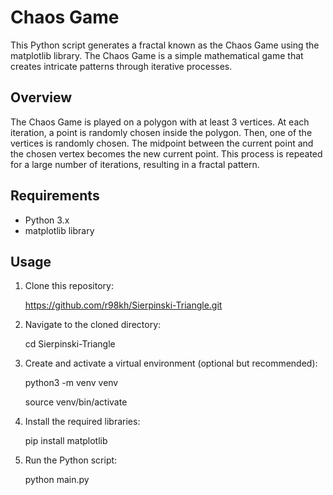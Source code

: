 # Chaos Game

This Python script generates a fractal known as the Chaos Game using the matplotlib library. The Chaos Game is a simple mathematical game that creates intricate patterns through iterative processes.

## Overview

The Chaos Game is played on a polygon with at least 3 vertices. At each iteration, a point is randomly chosen inside the polygon. Then, one of the vertices is randomly chosen. The midpoint between the current point and the chosen vertex becomes the new current point. This process is repeated for a large number of iterations, resulting in a fractal pattern.

## Requirements

- Python 3.x
- matplotlib library

## Usage

1. Clone this repository:
   
    https://github.com/r98kh/Sierpinski-Triangle.git

3. Navigate to the cloned directory:
   
    cd Sierpinski-Triangle

4. Create and activate a virtual environment (optional but recommended):
 
    python3 -m venv venv
   
    source venv/bin/activate

6. Install the required libraries:
   
    pip install matplotlib

8. Run the Python script:
   
    python main.py



